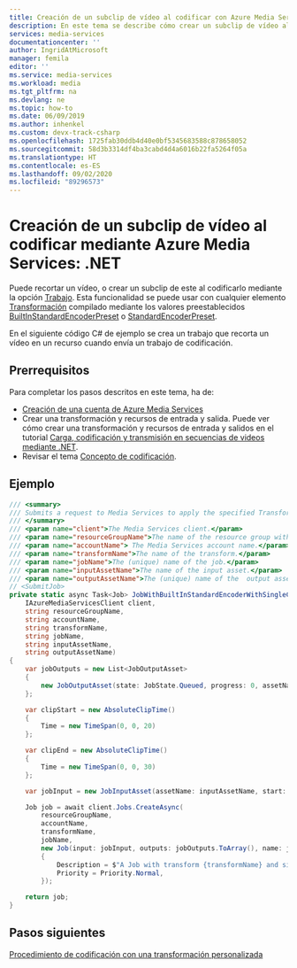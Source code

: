 ```yaml
---
title: Creación de un subclip de vídeo al codificar con Azure Media Services
description: En este tema se describe cómo crear un subclip de vídeo al codificar mediante Azure Media Services con el SDK de .NET.
services: media-services
documentationcenter: ''
author: IngridAtMicrosoft
manager: femila
editor: ''
ms.service: media-services
ms.workload: media
ms.tgt_pltfrm: na
ms.devlang: ne
ms.topic: how-to
ms.date: 06/09/2019
ms.author: inhenkel
ms.custom: devx-track-csharp
ms.openlocfilehash: 1725fab30ddb4d40e0bf5345683588c878658052
ms.sourcegitcommit: 58d3b3314df4ba3cabd4d4a6016b22fa5264f05a
ms.translationtype: HT
ms.contentlocale: es-ES
ms.lasthandoff: 09/02/2020
ms.locfileid: "89296573"
---
```

# <a name="subclip-a-video-when-encoding-with-media-services---net"></a>Creación de un subclip de vídeo al codificar mediante Azure Media Services: .NET

Puede recortar un vídeo, o crear un subclip de este al codificarlo mediante la opción [Trabajo](/rest/api/media/jobs). Esta funcionalidad se puede usar con cualquier elemento [Transformación](/rest/api/media/transforms) compilado mediante los valores preestablecidos [BuiltInStandardEncoderPreset](/rest/api/media/transforms/createorupdate#builtinstandardencoderpreset) o [StandardEncoderPreset](/rest/api/media/transforms/createorupdate#standardencoderpreset).

En el siguiente código C# de ejemplo se crea un trabajo que recorta un vídeo en un recurso cuando envía un trabajo de codificación. 

## <a name="prerequisites"></a>Prerrequisitos

Para completar los pasos descritos en este tema, ha de:

- [Creación de una cuenta de Azure Media Services](./create-account-howto.md)
- Crear una transformación y recursos de entrada y salida. Puede ver cómo crear una transformación y recursos de entrada y salidos en el tutorial [Carga, codificación y transmisión en secuencias de videos mediante .NET](stream-files-tutorial-with-api.md).
- Revisar el tema [Concepto de codificación](encoding-concept.md).

## <a name="example"></a>Ejemplo

```csharp
/// <summary>
/// Submits a request to Media Services to apply the specified Transform to a given input video.
/// </summary>
/// <param name="client">The Media Services client.</param>
/// <param name="resourceGroupName">The name of the resource group within the Azure subscription.</param>
/// <param name="accountName"> The Media Services account name.</param>
/// <param name="transformName">The name of the transform.</param>
/// <param name="jobName">The (unique) name of the job.</param>
/// <param name="inputAssetName">The name of the input asset.</param>
/// <param name="outputAssetName">The (unique) name of the  output asset that will store the result of the encoding job. </param>
// <SubmitJob>
private static async Task<Job> JobWithBuiltInStandardEncoderWithSingleClipAsync(
    IAzureMediaServicesClient client,
    string resourceGroupName,
    string accountName,
    string transformName,
    string jobName,
    string inputAssetName,
    string outputAssetName)
{
    var jobOutputs = new List<JobOutputAsset>
    {
        new JobOutputAsset(state: JobState.Queued, progress: 0, assetName: outputAssetName)
    };

    var clipStart = new AbsoluteClipTime()
    {
        Time = new TimeSpan(0, 0, 20)
    };

    var clipEnd = new AbsoluteClipTime()
    {
        Time = new TimeSpan(0, 0, 30)
    };

    var jobInput = new JobInputAsset(assetName: inputAssetName, start: clipStart, end: clipEnd);

    Job job = await client.Jobs.CreateAsync(
        resourceGroupName,
        accountName,
        transformName,
        jobName,
        new Job(input: jobInput, outputs: jobOutputs.ToArray(), name: jobName)
        {
            Description = $"A Job with transform {transformName} and single clip.",
            Priority = Priority.Normal,
        });

    return job;
}
```

## <a name="next-steps"></a>Pasos siguientes

[Procedimiento de codificación con una transformación personalizada](customize-encoder-presets-how-to.md) 
